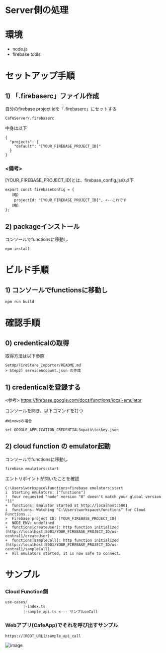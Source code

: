 # Server側の処理

# 環境
- node.js
- firebase tools

# セットアップ手順

## 1) 「.firebaserc」ファイル作成

自分のfirebase project idを「.firebaserc」にセットする
```
CafeServer/.firebaserc
```

中身は以下
```
{
  "projects": {
    "default": "[YOUR_FIREBASE_PROJECT_ID]"
  }
}

```

### <備考>
[YOUR_FIREBASE_PROJECT_ID]とは、firebase_config.jsの以下
```
export const firebaseConfig = {
  （略）
    projectId: "[YOUR_FIREBASE_PROJECT_ID]", <--これです
  （略）
};

```


## 2) packageインストール
コンソールでfunctionsに移動し
```
npm install
```

# ビルド手順

## 1) コンソールでfunctionsに移動し
```
npm run build
```

# 確認手順

## 0) credenticalの取得
取得方法は以下参照

```
SetUp/FireStore_Importer/README.md
> Step2) serviceAccount.json の作成
```

## 1) credenticalを登録する
<参考>
https://firebase.google.com/docs/functions/local-emulator

コンソールを開き、以下コマンドを打つ
```
#Winowsの場合

set GOOGLE_APPLICATION_CREDENTIALS=path\to\key.json

```

## 2) cloud function の emulator起動
コンソールでfunctionsに移動し
```
firebase emulators:start
```

エントリポイントが開いたことを確認
```
C:\Users\workspace\functions>firebase emulators:start
i  Starting emulators: ["functions"]
!  Your requested "node" version "8" doesn't match your global version "11"
+  functions: Emulator started at http://localhost:5001
i  functions: Watching "C:\Users\workspace\functions" for Cloud Functions...
>  Firebase project ID: [YOUR_FIREBASE_PROJECT_ID]
>  NODE_ENV: undefined
+  functions[createUser]: http function initialized (http://localhost:5001/YOUR_FIREBASE_PROJECT_ID/us-central1/createUser).
+  functions[sampleCall]: http function initialized (http://localhost:5001/YOUR_FIREBASE_PROJECT_ID/us-central1/sampleCall).
+  All emulators started, it is now safe to connect.

```

# サンプル

### Cloud Function側
```
use-cases/
        |-index.ts
        |-sample_api.ts <--- サンプルonCall

```

### Webアプリ(CafeApp)でそれを呼び出すサンプル
```
https://[ROOT_URL]/sample_api_call
```
![image](../../Resources/Images/WebApp/CafeServer/api_call_sample.gif)


